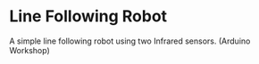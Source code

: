 # Line Following Robot
A simple line following robot using two Infrared sensors. (Arduino Workshop)
